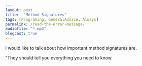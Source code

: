 ```yaml
---
layout: post
title:  "Method Signatures"
tags: [Programing, GeneralAdvice, Always]
permalink: /read-the-error-message/
audiofile: "*.mp3"
blogcast: true
---
```


I would like to talk about how important method signatures are.

"They should tell you everything you need to know.
